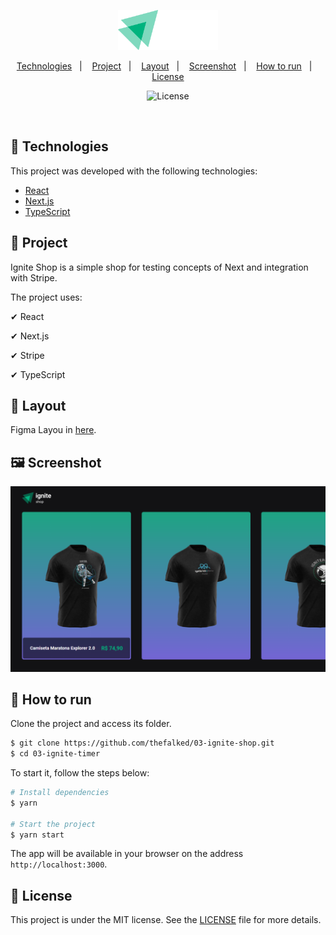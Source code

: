 <p align="center">
  <img alt="Ignite Shop" src=".github/logo.svg" width="160px">
</p>

<p align="center">
  <a href="#-technologies">Technologies</a>&nbsp;&nbsp;&nbsp;|&nbsp;&nbsp;&nbsp;
  <a href="#-project">Project</a>&nbsp;&nbsp;&nbsp;|&nbsp;&nbsp;&nbsp;
  <a href="#-layout">Layout</a>&nbsp;&nbsp;&nbsp;|&nbsp;&nbsp;&nbsp;
  <a href="#-screenshot">Screenshot</a>&nbsp;&nbsp;&nbsp;|&nbsp;&nbsp;&nbsp;
  <a href="#-how-to-run">How to run</a>&nbsp;&nbsp;&nbsp;|&nbsp;&nbsp;&nbsp;
  <a href="#-license">License</a>
</p>

<p align="center">
  <img  src="https://img.shields.io/static/v1?label=license&message=MIT&color=8257E5&labelColor=000000" alt="License">   
</p>

<br>

## 🧪 Technologies

This project was developed with the following technologies:

- [React](https://reactjs.org)
- [Next.js](https://nextjs.org/)
- [TypeScript](https://www.typescriptlang.org/)

## 🍺 Project

Ignite Shop is a simple shop for testing concepts of Next and integration with Stripe.

The project uses:

✔ React

✔ Next.js

✔ Stripe

✔ TypeScript

## 🔖 Layout

Figma Layou in [here](https://www.figma.com/file/iQc7gLfLMgoyVgv7Kq9ASF/Ignite-Shop?node-id=0%3A1).

## 🖼 Screenshot

<p align="center">
  <img  src=".github/screenshot.png" alt="screenshot ignite shop">   
</p>

## 🚀 How to run

Clone the project and access its folder.

```bash
$ git clone https://github.com/thefalked/03-ignite-shop.git
$ cd 03-ignite-timer
```

To start it, follow the steps below:

```bash
# Install dependencies
$ yarn

# Start the project
$ yarn start
```

The app will be available in your browser on the address `http://localhost:3000`.

## 📝 License

This project is under the MIT license. See the [LICENSE](LICENSE) file for more details.
